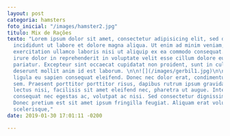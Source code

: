 ```yaml
---
layout: post
categoria: hamsters
foto_inicial: "/images/hamster2.jpg"
titulo: Mix de Rações
texto: "Lorem ipsum dolor sit amet, consectetur adipisicing elit, sed do eiusmod tempor
  incididunt ut labore et dolore magna aliqua. Ut enim ad minim veniam, quis nostrud
  exercitation ullamco laboris nisi ut aliquip ex ea commodo consequat. Duis aute
  irure dolor in reprehenderit in voluptate velit esse cillum dolore eu fugiat nulla
  pariatur. Excepteur sint occaecat cupidatat non proident, sunt in culpa qui officia
  deserunt mollit anim id est laborum. \n\n![](/images/gerbil1.jpg)\n\nDonec elementum
  ligula eu sapien consequat eleifend. Donec nec dolor erat, condimentum sagittis
  sem. Praesent porttitor porttitor risus, dapibus rutrum ipsum gravida et. Integer
  lectus nisi, facilisis sit amet eleifend nec, pharetra ut augue. Integer quam nunc,
  consequat nec egestas ac, volutpat ac nisi. Sed consectetur dignissim dignissim.
  Donec pretium est sit amet ipsum fringilla feugiat. Aliquam erat volutpat. Maecenas
  scelerisque,"
date: 2019-01-30 17:01:11 -0200

---
```

